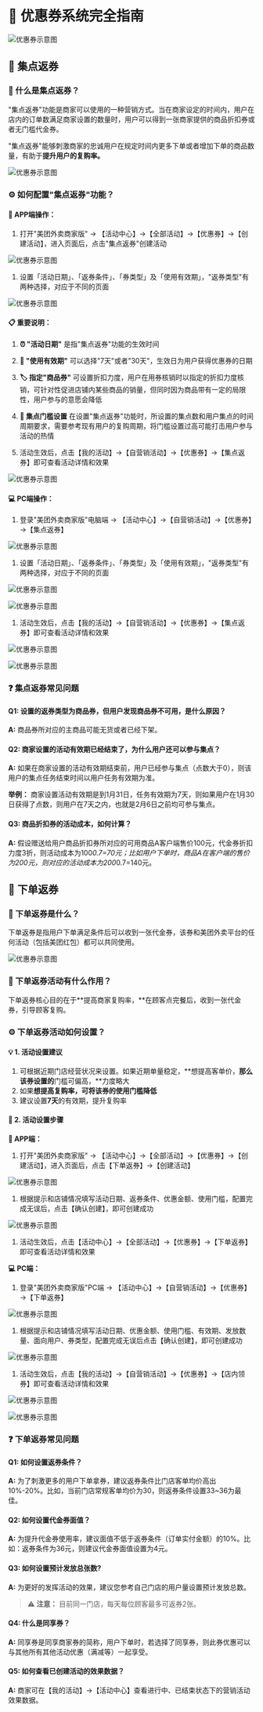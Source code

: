 # 🎫 优惠券系统完全指南

![优惠券示意图](/inline/youhuiquan-hero-1.png)

## 💎 集点返券

### 📖 什么是集点返券？

"集点返券"功能是商家可以使用的一种营销方式。当在商家设定的时间内，用户在店内的订单数满足商家设置的数量时，用户可以得到一张商家提供的商品折扣券或者无门槛代金券。

"集点返券"能够刺激商家的忠诚用户在规定时间内更多下单或者增加下单的商品数量，有助于**提升用户的复购率。**

![优惠券示意图](/inline/youhuiquan-hero-2.png)

### ⚙️ 如何配置"集点返券"功能？

#### 📱 APP端操作：

1. 打开"美团外卖商家版" → 【活动中心】→【全部活动】→【优惠券】→【创建活动】，进入页面后，点击"集点返券"创建活动

![优惠券示意图](/inline/youhuiquan-hero-3.png)

1. 设置「活动日期」、「返券条件」、「券类型」及「使用有效期」，"返券类型"有两种选择，对应于不同的页面

![优惠券示意图](/inline/youhuiquan-hero-4.png)

#### 📋 重要说明：

1. **⏰ "活动日期"** 是指"集点返券"功能的生效时间
2. **📅 "使用有效期"** 可以选择"7天"或者"30天"，生效日为用户获得优惠券的日期
3. **🏷️ 指定"商品券"** 可设置折扣力度，用户在用券核销时以指定的折扣力度核销，可针对性促进店铺内某些商品的销量，但同时因为商品带有一定的局限性，用户参与的意愿会降低
4. **🎯 集点门槛设置** 在设置"集点返券"功能时，所设置的集点数和用户集点的时间周期要求，需要参考现有用户的复购周期，将门槛设置过高可能打击用户参与活动的热情

1. 活动生效后，点击【我的活动】→【自营销活动】→【优惠券】→【集点返券】即可查看活动详情和效果

![优惠券示意图](/inline/youhuiquan-hero-5.png)

#### 💻 PC端操作：

1. 登录"美团外卖商家版"电脑端 → 【活动中心】→【自营销活动】→【优惠券】→【集点返券】

![优惠券示意图](/inline/youhuiquan-hero-6.png)

1. 设置「活动日期」、「返券条件」、「券类型」及「使用有效期」，"返券类型"有两种选择，对应于不同的页面

![优惠券示意图](/inline/youhuiquan-hero-7.png)

![优惠券示意图](/inline/youhuiquan-hero-8.png)

1. 活动生效后，点击【我的活动】→【自营销活动】→【优惠券】→【集点返券】即可查看活动详情和效果

![优惠券示意图](/inline/youhuiquan-hero-9.png)

![优惠券示意图](/inline/youhuiquan-hero-10.png)

### ❓ 集点返券常见问题

#### Q1: 设置的返券类型为商品券，但用户发现商品券不可用，是什么原因？

**A:** 商品券所对应的主商品可能无货或者已经下架。

#### Q2: 商家设置的活动有效期已经结束了，为什么用户还可以参与集点？

**A:** 如果在商家设置的活动有效期结束前，用户已经参与集点（点数大于0），则该用户的集点任务结束时间以用户任务有效期为准。

**举例：** 商家设置活动有效期是到1月31日，任务有效期为7天，则如果用户在1月30日获得了点数，则用户在7天之内，也就是2月6日之前均可参与集点。

#### Q3: 商品折扣券的活动成本，如何计算？

**A:** 假设赠送给用户商品折扣券所对应的可用商品A客户端售价100元，代金券折扣力度3折，则活动成本为100*0.7=70元；比如用户下单时，商品A在客户端的售价为200元，则对应的活动成本为200*0.7=140元。

## 🔄 下单返券

### 📖 下单返券是什么？

下单返券是指用户下单满足条件后可以收到一张代金券，该券和美团外卖平台的任何活动（包括美团红包）都可以共同使用。

![优惠券示意图](/inline/youhuiquan-hero-11.png)

### 🎯 下单返券活动有什么作用？

下单返券核心目的在于**提高商家复购率，**在顾客点完餐后，收到一张代金券，引导顾客复购。

### ⚙️ 下单返券活动如何设置？

#### 💡 1. 活动设置建议

1. 可根据近期门店经营状况来设置。如果近期单量稳定，**想提高客单价，**那么该券设置的**门槛可偏高，**力度略大
2. 如果**想提高复购率，可将该券的使用门槛降低**
3. 建议设置**7天**的有效期，提升复购率

#### 🔧 2. 活动设置步骤

**📱 APP端：**

1. 打开"美团外卖商家版" → 【活动中心】→【全部活动】→【优惠券】→【创建活动】，进入页面后，点击【下单返券】→【创建活动】

![优惠券示意图](/inline/youhuiquan-hero-12.png)

1. 根据提示和店铺情况填写活动日期、返券条件、优惠金额、使用门槛，配置完成无误后，点击【确认创建】，即可创建成功

![优惠券示意图](/inline/youhuiquan-hero-13.png)

1. 活动生效后，点击【活动中心】→【全部活动】→【优惠券】→【下单返券】即可查看活动详情和效果

**💻 PC端：**

1. 登录"美团外卖商家版"PC端 → 【活动中心】→【自营销活动】→【优惠券】→【下单返券】

![优惠券示意图](/inline/youhuiquan-hero-14.png)

1. 根据提示和店铺情况填写活动日期、优惠金额、使用门槛、有效期、发放数量、面向用户、券类型，配置完成无误后点击【确认创建】，即可创建成功

![优惠券示意图](/inline/youhuiquan-hero-15.png)

1. 活动生效后，点击【我的活动】→【自营销活动】→【优惠券】→【店内领券】即可查看活动详情和效果

![优惠券示意图](/inline/youhuiquan-hero-16.png)

![优惠券示意图](/inline/youhuiquan-hero-17.png)

### ❓ 下单返券常见问题

#### Q1: 如何设置返券条件？

**A:** 为了刺激更多的用户下单拿券，建议返券条件比门店客单均价高出10%-20%。比如，当前门店常规客单均价为30，则返券条件设置33~36为最佳。

#### Q2: 如何设置代金券面值？

**A:** 为提升代金券使用率，建议面值不低于返券条件（订单实付金额）的10%。比如：返券条件为36元，则建议代金券面值设置为4元。

#### Q3: 如何设置预计发放总张数?

**A:** 为更好的发挥活动的效果，建议您参考自己门店的用户量设置预计发放总数。

> ⚠️ **注意：** 目前同一门店，每天每位顾客最多可返券2张。

#### Q4: 什么是同享券？

**A:** 同享券是同享商家券的简称，用户下单时，若选择了同享券，则此券优惠可以与其他所有其他活动优惠（满减等）一起享受。

#### Q5: 如何查看已创建活动的效果数据？

**A:** 商家可在【我的活动】→【活动中心】查看进行中、已结束状态下的营销活动效果数据。